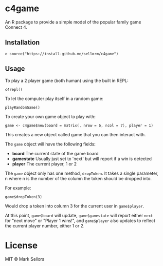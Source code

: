 # c4game

An R package to provide a simple model of the popular family game Connect 4.

## Installation

```
> source("https://install-github.me/sellorm/c4game")
```

## Usage

To play a 2 player game (both human) using the built in REPL:

```
c4repl()
```

To let the computer play itself in a random game:

```
playRandomGame()
```

To create your own game object to play with:

```
game <- c4game$new(board = matrix(, nrow = 6, ncol = 7), player = 1)
```

This creates a new object called game that you can then interact with.

The `game` object will have the following fields:

* **board** The current state of the game board
* **gamestate** Usually just set to 'next' but will report if a win is detected
* **player** The current player, 1 or 2

The `game` object only has one method, `dropToken`. It takes a single parameter, n where n is the number of the column the token should be dropped into.

For example:

```
game$dropToken(3)
```

Would drop a token into column 3 for the current user in `game$player`.

At this point, `game$board` will update, `game$gamestate` will report either `next` for "next move" or "Player 1 wins!", and `game$player` also updates to reflect the current player number, either 1 or 2.

# License

MIT © Mark Sellors
